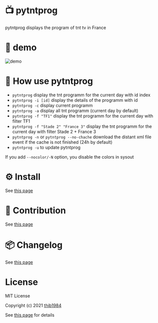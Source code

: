 # :tv: pytntprog

pytntprog displays the program of tnt tv in France


# 💫 demo

![demo](https://user-images.githubusercontent.com/45128847/137587565-c2dc81ef-95ca-4312-89ae-e9085ac964c7.gif)

# 🚀 How use **pytntprog**

- ``pytntprog`` display the tnt programm for the current day with id index
- ``pytntprog -i [id]`` display the details of the programm with id
- ``pytntprog -c`` display current programm
- ``pytntprog -a`` display all tnt programm (current day by default)
- ``pytntprog -f "TF1"`` display the tnt programm for the current day with filter TF1
- ``pytntprog -f "Stade 2" "France 3"`` display the tnt programm for the current day with filter Stade 2 + France 3
- ``pytntprog -n`` or ``pytntprog --no-chache`` download the distant xml file event if the cache is not finished (24h by default)
- ``pytntprog -u`` to update pytntprog

If you add ``--nocolor/-N`` option, you disable the colors in sysout

# :gear: Install

See [this page](INSTALL.md)

# :construction_worker: Contribution

See [this page](CONTRIBUTING.md)

# :package: Changelog


See [this page](CHANGELOG.md)

# License

MIT License

Copyright (c) 2021 [thib1984](https://github.com/thib1984)

See [this page](LICENSE.txt) for details